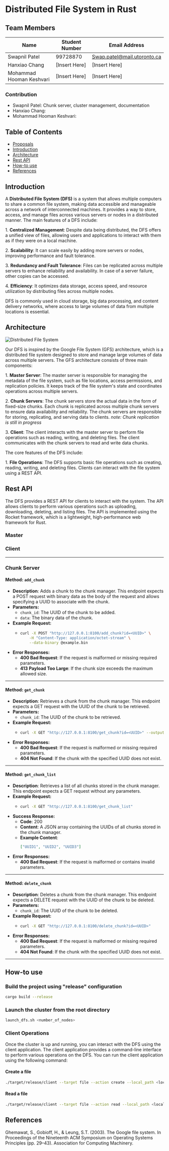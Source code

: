 # Distributed File System in Rust
## Team Members
| Name                     | Student Number | Email Address                 |
|--------------------------|----------------|-------------------------------|
| Swapnil Patel            | 99728870       | Swap.patel@mail.utoronto.ca   |
| Hanxiao Chang            | [Insert Here]  | [Insert Here]                 |
| Mohammad Hooman Keshvari | [Insert Here]  | [Insert Here]                 |

### Contribution 
- Swapnil Patel: Chunk server, cluster management, documentation
- Hanxiao Chang: 
- Mohammad Hooman Keshvari:

## Table of Contents
- [Proposals](./PROPOSAL.md)
- [Introduction](#introduction)
- [Architecture](#architecture)
- [Rest API](#rest-api)
- [How-to use](#how-to-use)
- [References](#references)

## Introduction
A **Distributed File System (DFS)** is a system that allows multiple computers to share a common file system, making data accessible and manageable across a network of interconnected machines. It provides a way to store, access, and manage files across various servers or nodes in a distributed manner. The main features of a DFS include:

1\. **Centralized Management**: Despite data being distributed, the DFS offers a unified view of files, allowing users and applications to interact with them as if they were on a local machine.

2\. **Scalability**: It can scale easily by adding more servers or nodes, improving performance and fault tolerance.

3\. **Redundancy and Fault Tolerance**: Files can be replicated across multiple servers to enhance reliability and availability. In case of a server failure, other copies can be accessed.

4\. **Efficiency**: It optimizes data storage, access speed, and resource utilization by distributing files across multiple nodes.

DFS is commonly used in cloud storage, big data processing, and content delivery networks, where access to large volumes of data from multiple locations is essential.

## Architecture
![Distributed File System](./imgs/dfs_arch.png "Google File System Architecture")

Our DFS is inspired by the Google File System (GFS) architecture, which is a distributed file system designed to store and manage large volumes of data across multiple servers. The GFS architecture consists of three main components:

1\. **Master Server**: The master server is responsible for managing the metadata of the file system, such as file locations, access permissions, and replication policies. It keeps track of the file system's state and coordinates operations across multiple servers.

2\. **Chunk Servers**: The chunk servers store the actual data in the form of fixed-size chunks. Each chunk is replicated across multiple chunk servers to ensure data availability and reliability. The chunk servers are responsible for storing, replicating, and serving data to clients. *note: Chunk replication is still in progress*

3\. **Client**: The client interacts with the master server to perform file operations such as reading, writing, and deleting files. The client communicates with the chunk servers to read and write data chunks.

The core features of the DFS include:

1\. **File Operations**: The DFS supports basic file operations such as creating, reading, writing, and deleting files. Clients can interact with the file system using a REST API.

## Rest API
The DFS provides a REST API for clients to interact with the system. The API allows clients to perform various operations such as uploading, downloading, deleting, and listing files. The API is implemented using the Rocket framework, which is a lightweight, high-performance web framework for Rust.

### Master

### Client

---
### Chunk Server
#### Method: `add_chunk`
- **Description**: Adds a chunk to the chunk manager. This endpoint expects a POST request with binary data as the body of the request and allows specifying a UUID to associate with the chunk.
- **Parameters:**
  - `chunk_id`: The UUID of the chunk to be added.
  - `data`: The binary data of the chunk.
- **Example Request:**
    -   ```bash
        curl -X POST "http://127.0.0.1:8100/add_chunk?id=<UUID>" \
            -H "Content-Type: application/octet-stream" \
            --data-binary @example.bin
        ```
- **Error Responses:**
  - **400 Bad Request**: If the request is malformed or missing required parameters.
  - **413 Payload Too Large**: If the chunk size exceeds the maximum allowed size.
---
#### Method: `get_chunk`
- **Description**: Retrieves a chunk from the chunk manager. This endpoint expects a GET request with the UUID of the chunk to be retrieved.
- **Parameters:**
  - `chunk_id`: The UUID of the chunk to be retrieved.
- **Example Request:**
    -   ```bash
        curl -X GET "http://127.0.0.1:8100/get_chunk?id=<UUID>" --output chunk_output.bin
        ```
- **Error Responses:**
    - **400 Bad Request**: If the request is malformed or missing required parameters.
    - **404 Not Found**: If the chunk with the specified UUID does not exist.
---
#### Method: `get_chunk_list`
- **Description**: Retrieves a list of all chunks stored in the chunk manager. This endpoint expects a GET request without any parameters.
- **Example Request:**
    -   ```bash
        curl -X GET "http://127.0.0.1:8100/get_chunk_list"
        ```
- **Success Response:**
    - **Code**: 200
    - **Content**: A JSON array containing the UUIDs of all chunks stored in the chunk manager.
    - **Example Content**:
        ```json
        ["UUID1", "UUID2", "UUID3"]
        ```
- **Error Responses:**
    - **400 Bad Request**: If the request is malformed or contains invalid parameters.
---
#### Method: `delete_chunk`
- **Description**: Deletes a chunk from the chunk manager. This endpoint expects a DELETE request with the UUID of the chunk to be deleted.
- **Parameters:**
  - `chunk_id`: The UUID of the chunk to be deleted.
- **Example Request:**
    -   ```bash
        curl -X GET "http://127.0.0.1:8100/delete_chunk?id=<UUID>"
        ```
- **Error Responses:**
    - **400 Bad Request**: If the request is malformed or missing required parameters.
    - **404 Not Found**: If the chunk with the specified UUID does not exist.
---
## How-to use
### Build the project using "release" configuration
```bash 
cargo build --release 
```
### Launch the cluster from the root directory
```bash
launch_dfs.sh <number_of_nodes>
```
### Client Operations
Once the cluster is up and running, you can interact with the DFS using the client application. The client application provides a command-line interface to perform various operations on the DFS. You can run the client application using the following command:
#### Create a file
```bash
./target/release/client --target file --action create --local_path <local_path> --remote_path <remote_path>
```
#### Read a file
```bash
./target/release/client --target file --action read --local_path <local_path> --remote_path <remote_path>
```

 ## References
 Ghemawat, S., Gobioff, H., & Leung, S.T. (2003). The Google file system. In Proceedings of the Nineteenth ACM Symposium on Operating Systems Principles (pp. 29–43). Association for Computing Machinery.
